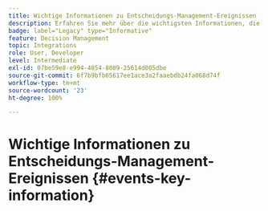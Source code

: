 ```yaml
---
title: Wichtige Informationen zu Entscheidungs-Management-Ereignissen
description: Erfahren Sie mehr über die wichtigsten Informationen, die zusammen mit jedem Entscheidungs-Management-Ereignis gesendet werden.
badge: label="Legacy" type="Informative"
feature: Decision Management
topic: Integrations
role: User, Developer
level: Intermediate
exl-id: 07be59e8-e994-4854-8089-25614d005dbe
source-git-commit: 6f7b9bfb65617ee1ace3a2faaebdb24fa068d74f
workflow-type: tm+mt
source-wordcount: '23'
ht-degree: 100%

---
```


# Wichtige Informationen zu Entscheidungs-Management-Ereignissen {#events-key-information}


